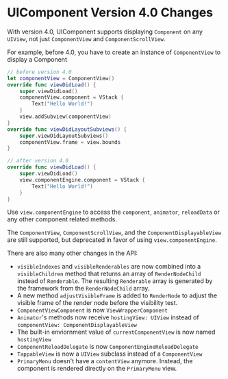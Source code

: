 # UIComponent Version 4.0 Changes

With version 4.0, UIComponent supports displaying `Component` on any `UIView`, not just `ComponentView` and `ComponentScrollView`.

For example, before 4.0, you have to create an instance of `ComponentView` to display a Component
```swift
// before version 4.0
let componentView = ComponentView()
override func viewDidLoad() {
    super.viewDidLoad()
    componentView.component = VStack {
        Text("Hello World!")
    }
    view.addSubview(componentView)
}
override func viewDidLayoutSubviews() {
    super.viewDidLayoutSubviews()
    componentView.frame = view.bounds
}
```

```swift
// after version 4.0
override func viewDidLoad() {
    super.viewDidLoad()
    view.componentEngine.component = VStack {
        Text("Hello World!")
    }
}
```

Use `view.componentEngine` to access the `component`, `animator`, `reloadData` or any other component related methods. 

The `ComponentView`, `ComponentScrollView`, and the `ComponentDisplayableView` are still supported, but deprecated in favor of using `view.componentEngine`.

There are also many other changes in the API:
* `visibleIndexes` and `visibleRenderables` are now combined into a `visibleChildren` method that returns an array of `RenderNodeChild` instead of `Renderable`. The resulting `Renderable` array is generated by the framework from the `RenderNodeChild` array.
* A new method `adjustVisibleFrame` is added to `RenderNode` to adjust the visible frame of the render node before the visibility test.
* `ComponentViewComponent` is now `ViewWrapperComponent`
* `Animator`'s methods now receive `hostingView: UIView` instead of `componentView: ComponentDisplayableView`
* The built-in enviornment value of `currentComponentView` is now named `hostingView`
* `ComponentReloadDelegate` is now `ComponentEngineReloadDelegate`
* `TappableView` is now a `UIView` subclass instead of a `ComponentView`
* `PrimaryMenu` doesn't have a `contentView` anymore. Instead, the component is rendered directly on the `PrimaryMenu` view.
